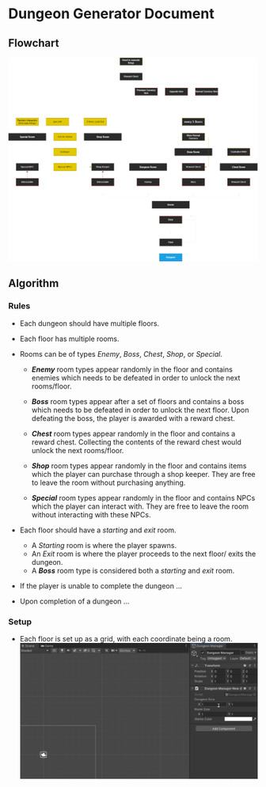 # Dungeon Generator Document

## Flowchart

![](Documentation/Images/DungeonFlowchart.png)

## Algorithm

### Rules

- Each dungeon should have multiple floors.

- Each floor has multiple rooms.

- Rooms can be of types *Enemy*, *Boss*, *Chest*, *Shop*, or *Special*.

  - ***Enemy*** room types appear randomly in the floor and contains enemies which needs to be defeated in order to unlock the next rooms/floor.

  - ***Boss*** room types appear after a set of floors and contains a boss which needs to be defeated in order to unlock the next floor. Upon defeating the boss, the player is awarded with a reward chest.

  - ***Chest*** room types appear randomly in the floor and contains a reward chest. Collecting the contents of the reward chest would unlock the next rooms/floor.

  - ***Shop*** room types appear randomly in the floor and contains items which the player can purchase through a shop keeper. They are free to leave the room without purchasing anything.

  - ***Special*** room types appear randomly in the floor and contains NPCs which the player can interact with. They are free to leave the room without interacting with these NPCs.

- Each floor should have a *starting* and *exit* room.
  
  - A *Starting* room is where the player spawns.
  - An *Exit* room is where the player proceeds to the next floor/ exits the dungeon.
  - A ***Boss*** room type is considered both a *starting* and *exit* room.

- If the player is unable to complete the dungeon ...

- Upon completion of a dungeon ...

### Setup

- Each floor is set up as a grid, with each coordinate being a room.
  ![](Documentation/Images/Setup/dungeon-grid.gif)